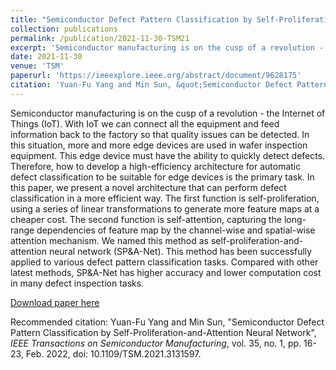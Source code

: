 ```yaml
---
title: "Semiconductor Defect Pattern Classification by Self-Proliferation-and-Attention Neural Network"
collection: publications
permalink: /publication/2021-11-30-TSM21
excerpt: 'Semiconductor manufacturing is on the cusp of a revolution - the Internet of Things (IoT). With IoT we can connect all the equipment and feed information back to the factory so that quality issues can be detected. In this situation, more and more edge devices are used in wafer inspection equipment. This edge device must have the ability to quickly detect defects. Therefore, how to develop a high-efficiency architecture for automatic defect classification to be suitable for edge devices is the primary task. In this paper, we present a novel architecture that can perform defect classification in a more efficient way. The first function is self-proliferation, using a series of linear transformations to generate more feature maps at a cheaper cost. The second function is self-attention, capturing the long-range dependencies of feature map by the channel-wise and spatial-wise attention mechanism. We named this method as self-proliferation-and-attention neural network (SP&amp;A-Net). This method has been successfully applied to various defect pattern classification tasks. Compared with other latest methods, SP&amp;A-Net has higher accuracy and lower computation cost in many defect inspection tasks.'
date: 2021-11-30
venue: 'TSM'
paperurl: 'https://ieeexplore.ieee.org/abstract/document/9628175'
citation: 'Yuan-Fu Yang and Min Sun, &quot;Semiconductor Defect Pattern Classification by Self-Proliferation-and-Attention Neural Network&quot;, <i>IEEE Transactions on Semiconductor Manufacturing</i>,  vol. 35, no. 1, pp. 16-23, Feb. 2022, doi: 10.1109/TSM.2021.3131597.'
---
```

Semiconductor manufacturing is on the cusp of a revolution - the Internet of Things (IoT). With IoT we can connect all the equipment and feed information back to the factory so that quality issues can be detected. In this situation, more and more edge devices are used in wafer inspection equipment. This edge device must have the ability to quickly detect defects. Therefore, how to develop a high-efficiency architecture for automatic defect classification to be suitable for edge devices is the primary task. In this paper, we present a novel architecture that can perform defect classification in a more efficient way. The first function is self-proliferation, using a series of linear transformations to generate more feature maps at a cheaper cost. The second function is self-attention, capturing the long-range dependencies of feature map by the channel-wise and spatial-wise attention mechanism. We named this method as self-proliferation-and-attention neural network (SP&amp;A-Net). This method has been successfully applied to various defect pattern classification tasks. Compared with other latest methods, SP&amp;A-Net has higher accuracy and lower computation cost in many defect inspection tasks.

[Download paper here](https://ieeexplore.ieee.org/abstract/document/9628175)

Recommended citation: Yuan-Fu Yang and Min Sun, "Semiconductor Defect Pattern Classification by Self-Proliferation-and-Attention Neural Network", <i>IEEE Transactions on Semiconductor Manufacturing</i>,  vol. 35, no. 1, pp. 16-23, Feb. 2022, doi: 10.1109/TSM.2021.3131597.